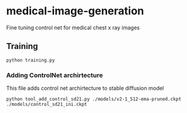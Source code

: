 # medical-image-generation

Fine tuning control net for medical chest x ray images

## Training

```
python training.py
```

### Adding ControlNet archirtecture

This file adds control net archirtecture to stable diffusion model

```
python tool_add_control_sd21.py ./models/v2-1_512-ema-pruned.ckpt ./models/control_sd21_ini.ckpt
```
